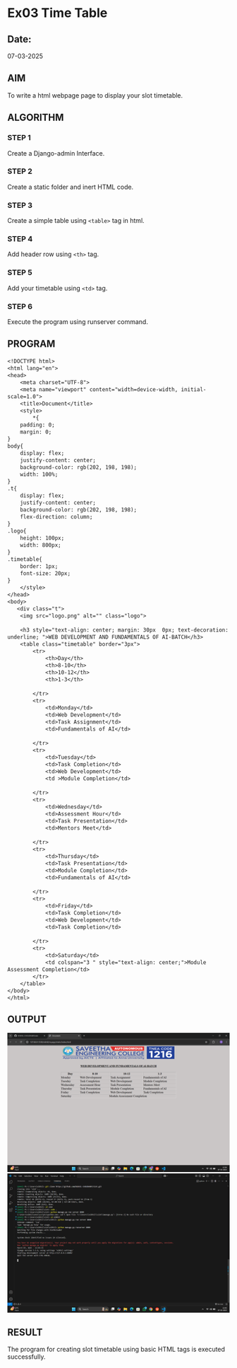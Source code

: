 # Ex03 Time Table
## Date:
07-03-2025
## AIM
To write a html webpage page to display your slot timetable.

## ALGORITHM
### STEP 1
Create a Django-admin Interface.

### STEP 2
Create a static folder and inert HTML code.

### STEP 3
Create a simple table using ```<table>``` tag in html.

### STEP 4
Add header row using ```<th>``` tag.

### STEP 5
Add your timetable using ```<td>``` tag.

### STEP 6
Execute the program using runserver command.

## PROGRAM
```
<!DOCTYPE html>
<html lang="en">
<head>
    <meta charset="UTF-8">
    <meta name="viewport" content="width=device-width, initial-scale=1.0">
    <title>Document</title>
    <style>
        *{
    padding: 0;
    margin: 0;
}
body{
    display: flex;
    justify-content: center;
    background-color: rgb(202, 198, 198);
    width: 100%;
}
.t{
    display: flex;
    justify-content: center;
    background-color: rgb(202, 198, 198);
    flex-direction: column;
}
.logo{
    height: 100px;
    width: 800px;
}
.timetable{
    border: 1px;
    font-size: 20px;
}
    </style>
</head>
<body>
   <div class="t">
    <img src="logo.png" alt="" class="logo">

    <h3 style="text-align: center; margin: 30px  0px; text-decoration: underline; ">WEB DEVELOPMENT AND FUNDAMENTALS OF AI-BATCH</h3>
    <table class="timetable" border="3px">
        <tr>
            <th>Day</th>
            <th>8-10</th>
            <th>10-12</th>
            <th>1-3</th>
            
        </tr>
        <tr>
            <td>Monday</td>
            <td>Web Development</td>
            <td>Task Assignment</td>
            <td>Fundamentals of AI</td>
            
        </tr>
        <tr>
            <td>Tuesday</td>
            <td>Task Completion</td>
            <td>Web Development</td>
            <td >Module Completion</td>
            
        </tr>
        <tr>
            <td>Wednesday</td>
            <td>Assessment Hour</td>
            <td>Task Presentation</td>
            <td>Mentors Meet</td>
           
        </tr>
        <tr>
            <td>Thursday</td>
            <td>Task Presentation</td>
            <td>Module Completion</td>
            <td>Fundamentals of AI</td>
            
        </tr>
        <tr>
            <td>Friday</td>
            <td>Task Completion</td>
            <td>Web Development</td>
            <td>Task Completion</td>
            
        </tr>
        <tr>
            <td>Saturday</td>
            <td colspan="3 " style="text-align: center;">Module Assessment Completion</td>
        </tr>
    </table>
</body>
</html>

```

## OUTPUT

![alt text](<screenshot (15).png>)
<br>
![alt text](<Screenshot (16).png>)
## RESULT
The program for creating slot timetable using basic HTML tags is executed successfully.

